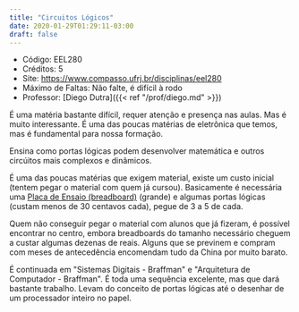 ```yaml
---
title: "Circuitos Lógicos"
date: 2020-01-29T01:29:11-03:00
draft: false
---
```


- Código: EEL280
- Créditos: 5
- Site: https://www.compasso.ufrj.br/disciplinas/eel280
- Máximo de Faltas: Não falte, é difícil à rodo
- Professor: [Diego Dutra]({{< ref "/prof/diego.md" >}})

É uma matéria bastante difícil, requer atenção e presença nas aulas. Mas é muito interessante. É uma das poucas matérias de eletrônica que temos, mas é fundamental para nossa formação.

Ensina como portas lógicas podem desenvolver matemática e outros circúitos mais complexos e dinâmicos.

É uma das poucas matérias que exigem material, existe um custo inicial (tentem pegar o material com quem já cursou). Basicamente é necessária uma [Placa de Ensaio (breadboard)](https://pt.wikipedia.org/wiki/Placa_de_Ensaio) (grande) e algumas portas lógicas (custam menos de 30 centavos cada), pegue de 3 a 5 de cada.

Quem não conseguir pegar o material com alunos que já fizeram, é possível encontrar no centro, embora breadboards do tamanho necessário cheguem a custar algumas dezenas de reais. Alguns que se previnem e compram com meses de antecedência encomendam tudo da China por muito barato.

É continuada em "Sistemas Digitais - Braffman" e "Arquitetura de Computador - Braffman". É toda uma sequência excelente, mas que dará bastante trabalho. Levam do conceito de portas lógicas até o desenhar de um processador inteiro no papel.
